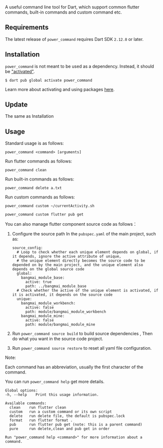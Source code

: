 A useful command line tool for Dart, which support common flutter commands, built-in commands and custom command etc.

## Requirements

The latest release of `power_command` requires Dart SDK `2.12.0` or later.

## Installation

`power_command` is not meant to be used as a dependency. Instead, it should be ["activated"](https://www.dartlang.org/tools/pub/cmd/pub-global#activating-a-package).

```
$ dart pub global activate power_command
```

Learn more about activating and using packages [here](https://www.dartlang.org/tools/pub/cmd/pub-global).

## Update

The same as Installation

## Usage

Standard usage is as follows:

```
power_command <command> [arguments]
```

Run flutter commands as follows: 

```
power_command clean
```

Run built-in commands as follows: 

```
power_command delete a.txt
```

Run custom commands as follows: 

```
power_command custom ~/currentActivity.sh
```

```
power_command custom flutter pub get
```

You can also manage flutter component source code as follows：

1. Configure the source path In the `pubspec.yaml` of the main project, such as:

   ```
   source_config:
     # Loop to check whether each unique element depends on global, if it depends, ignore the active attribute of unique, 
     # the unique element directly becomes the source code to be depended on by the main project, and the unique element also depends on the global source code
     global:
       bangmai_module_base:
         active: true
         path: ../bangmai_module_base
     # Check whether the active of the unique element is activated, if it is activated, it depends on the source code
     unique:
       bangmai_module_workbench:
         active: false
         path: module/bangmai_module_workbench
       bangmai_module_mine:
         active: false
         path: module/bangmai_module_mine
   ```

2. Run `power_command source build` to build source dependencies , Then do what you want in the source code project.

3. Run `power_command source restore` to reset all yaml file configuration.

Note: 

Each command has an abbreviation, usually the first character of the command.

You can run `power_command help` get more details.

```
Global options:
-h, --help    Print this usage information.

Available commands:
  clean    run flutter clean
  custom   run a custom command or its own script
  delete   run delete file, the default is pubspec.lock
  format   run flutter format .
  pub      run flutter pub get (note: this is a parent command)
  pure     run delete,clean and pub get in order

Run "power_command help <command>" for more information about a command.

```

